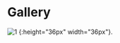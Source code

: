# Gallery

![1](.pic/https://github.com/ACES-GNDEC/EVENTS/blob/main/20190927_164041-1.jpg) {:height="36px" width="36px"}.
